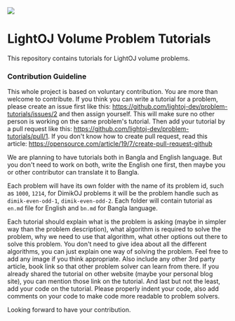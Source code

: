 <img src="https://avatars3.githubusercontent.com/u/63713776?s=200&v=4"/>

# LightOJ Volume Problem Tutorials
This repository contains tutorials for LightOJ volume problems.

### Contribution Guideline
This whole project is based on voluntary contribution. You are more than welcome to contribute. If you think you can write a tutorial for a problem, please create
an issue first like this: https://github.com/lightoj-dev/problem-tutorials/issues/2 and then assign yourself. This will make sure no other person is working on the same problem's tutorial. Then add your tutorial by a pull request like this: https://github.com/lightoj-dev/problem-tutorials/pull/1. If you don't know how to create pull request, read this article: https://opensource.com/article/19/7/create-pull-request-github

We are planning to have tutorials both in Bangla and English language. But you don't need to work on both, write the English one first, then maybe you or other contributor can translate it to Bangla.

Each problem will have its own folder with the name of its problem id, such as `1000`, `1214`, for DimikOJ problems it will be the problem handle such as `dimik-even-odd-1`, `dimik-even-odd-2`. Each folder will contain tutorial as `en.md` file for English and `bn.md` for Bangla language.

Each tutorial should explain what is the problem is asking (maybe in simpler way than the problem description), what algorithm is required to solve the problem, why we need to use that algorithm, what other options out there to solve this problem. You don't need to give idea about all the different algorithms, you can just explain one way of solving the problem. Feel free to add any image if you think appropriate. Also include any other 3rd party article, book link so that other problem solver can learn from there. If you already shared the tutorial on other website (maybe your personal blog site), you can mention those link on the tutorial. And last but not the least, add your code on the tutorial. Please properly indent your code, also add comments on your code to make code more readable to problem solvers.

Looking forward to have your contribution.
